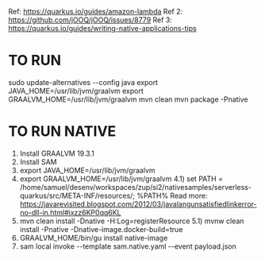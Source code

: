 Ref: https://quarkus.io/guides/amazon-lambda
Ref 2: https://github.com/jOOQ/jOOQ/issues/8779
Ref 3: https://quarkus.io/guides/writing-native-applications-tips

# TO RUN
sudo update-alternatives --config java
export JAVA_HOME=/usr/lib/jvm/graalvm
export GRAALVM_HOME=/usr/lib/jvm/graalvm
mvn clean
mvn package -Pnative

# TO RUN NATIVE
1) Install GRAALVM 19.3.1
2) Install SAM
3) export JAVA_HOME=/usr/lib/jvm/graalvm
4) export GRAALVM_HOME=/usr/lib/jvm/graalvm
4.1) set PATH = /home/samuel/desenv/workspaces/zup/si2/nativesamples/serverless-quarkus/src/META-INF/resources/; %PATH%
Read more: https://javarevisited.blogspot.com/2012/03/javalangunsatisfiedlinkerror-no-dll-in.html#ixzz6KP0qq6KL
5) mvn clean install -Dnative -H:Log=registerResource
5.1) mvnw clean install -Pnative -Dnative-image.docker-build=true
6) GRAALVM_HOME/bin/gu install native-image
7) sam local invoke --template sam.native.yaml --event payload.json
